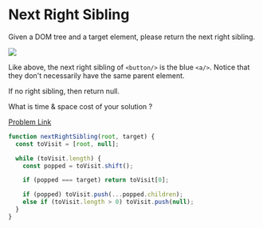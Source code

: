# Next Right Sibling

Given a DOM tree and a target element, please return the next right sibling.

<img src="https://cdn.bfe.dev/bfe/img/I8ncH1ncdGaBXV3nwPH061w1MmdqNR9p_1169x546_1597852405395.png" />

Like above, the next right sibling of `<button/>` is the blue `<a/>`. Notice that they don't necessarily have the same parent element.

If no right sibling, then return null.

What is time & space cost of your solution ?

[Problem Link](https://bigfrontend.dev/problem/Next-Right-Sibiling)

```javascript
function nextRightSibling(root, target) {
  const toVisit = [root, null];

  while (toVisit.length) {
    const popped = toVisit.shift();

    if (popped === target) return toVisit[0];

    if (popped) toVisit.push(...popped.children);
    else if (toVisit.length > 0) toVisit.push(null);
  }
}
```
